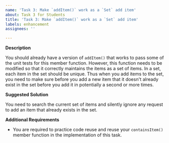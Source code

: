 ```yaml
---
name: 'Task 3: Make `addItem()` work as a `Set` add item'
about: Task 3 for Students
title: 'Task 3: Make `addItem()` work as a `Set` add item'
labels: enhancement
assignees: ''

---
```


**Description**

You should already have a version of `addItem()` that works to pass some of the unit tests for this member function.  However, this function needs to be modified so that it correctly maintains the items as a set of items.  In a set, each item in the set should be unique.  Thus when you add items to the set, you need to make sure before you add a new item that it doesn't already exist in the set before you add it in potentially a second or more times.

**Suggested Solution**

You need to search the current set of items and silently ignore any request to add an item that already exists in the set.

**Additional Requirements**

- You are required to practice code reuse and reuse your `containsItem()` member function in the implementation of this task.


